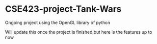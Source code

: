 # CSE423-project-Tank-Wars
Ongoing project using the OpenGL library of python

Will update this once the project is finished but here is the features up to now
